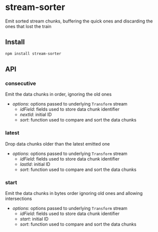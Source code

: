 # stream-sorter

Emit sorted stream chunks, buffering the quick ones and discarding the ones that
lost the train

## Install

```sh
npm install stream-sorter
```

## API

### consecutive

Emit the data chunks in order, ignoring the old ones

- *options*: options passed to underlying `Transform` stream
  - *idField*: fields used to store data chunk identifier
  - *nextId*: initial ID
  - *sort*: function used to compare and sort the data chunks

### latest

Drop data chunks older than the latest emitted one

- *options*: options passed to underlying `Transform` stream
  - *idField*: fields used to store data chunk identifier
  - *lastId*: initial ID
  - *sort*: function used to compare and sort the data chunks

### start

Emit the data chunks in bytes order ignoring old ones and allowing intersections

- *options*: options passed to underlying `Transform` stream
  - *idField*: fields used to store data chunk identifier
  - *start*: initial ID
  - *sort*: function used to compare and sort the data chunks
